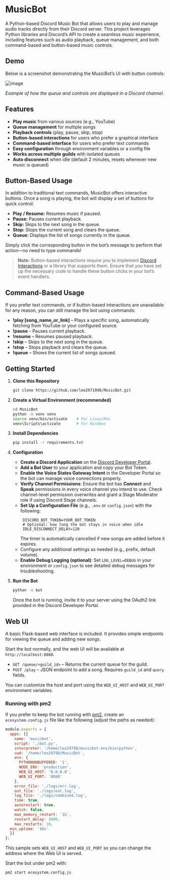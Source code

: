 # MusicBot

A Python-based Discord Music Bot that allows users to play and manage audio tracks directly from their Discord server. This project leverages Python libraries and Discord’s API to create a seamless music experience, including features such as audio playback, queue management, and both command-based and button-based music controls.

## Demo

Below is a screenshot demonstrating the MusicBot’s UI with button controls:

![image](https://github.com/user-attachments/assets/c7b26006-290a-4408-ba8c-47a70db00c96)

*Example of how the queue and controls are displayed in a Discord channel.*

## Features

- **Play music** from various sources (e.g., YouTube)
- **Queue management** for multiple songs
- **Playback controls** (play, pause, skip, stop)
- **Button-based interactions** for users who prefer a graphical interface
- **Command-based interface** for users who prefer text commands
- **Easy configuration** through environment variables or a config file
- **Works across multiple guilds** with isolated queues
- **Auto disconnect** when idle (default 2 minutes, resets whenever new music is queued)

## Button-Based Usage

In addition to traditional text commands, MusicBot offers interactive buttons. Once a song is playing, the bot will display a set of buttons for quick control:

- **Play / Resume:** Resumes music if paused.  
- **Pause:** Pauses current playback.  
- **Skip:** Skips to the next song in the queue.  
- **Stop:** Stops the current song and clears the queue.  
- **Queue:** Displays the list of songs currently in the queue.  

Simply click the corresponding button in the bot’s message to perform that action—no need to type commands!

> **Note:** Button-based interactions require you to implement [Discord Interactions](https://discord.com/developers/docs/interactions) or a library that supports them. Ensure that you have set up the necessary code to handle these button clicks in your bot’s event handlers.

## Command-Based Usage

If you prefer text commands, or if button-based interactions are unavailable for any reason, you can still manage the bot using commands:

- **!play [song_name_or_link]** – Plays a specific song, automatically fetching from YouTube or your configured source.  
- **!pause** – Pauses current playback.  
- **!resume** – Resumes paused playback.  
- **!skip** – Skips to the next song in the queue.  
- **!stop** – Stops playback and clears the queue.  
- **!queue** – Shows the current list of songs queued.  

## Getting Started

1. **Clone this Repository**  
   ```bash
   git clone https://github.com/leo2971998/MusicBot.git
   ```

2. **Create a Virtual Environment (recommended)**  
   ```bash
   cd MusicBot
   python -m venv venv
   source venv/bin/activate    # For Linux/Mac
   venv\Scripts\activate       # For Windows
   ```

3. **Install Dependencies**  
   ```bash
   pip install -r requirements.txt
   ```

4. **Configuration**  
   - **Create a Discord Application** on the [Discord Developer Portal](https://discord.com/developers/applications).  
   - **Add a Bot User** to your application and copy your Bot Token.
   - **Enable the Voice States Gateway Intent** in the Developer Portal so the bot can manage voice connections properly.
   - **Verify Channel Permissions**:
     Ensure the bot has **Connect** and **Speak** permissions in every voice channel you intend to use. Check channel-level permission overwrites and grant a Stage Moderator role if using Discord Stage channels.
   - **Set Up a Configuration File** (e.g., `.env` or `config.json`) with the following:
     ```env
      DISCORD_BOT_TOKEN=YOUR_BOT_TOKEN
      # Optional: how long the bot stays in voice when idle
      IDLE_DISCONNECT_DELAY=120
      ```
     The timer is automatically cancelled if new songs are added before it expires.
   - Configure any additional settings as needed (e.g., prefix, default volume).
   - **Enable Debug Logging (optional)**:
     Set `LOG_LEVEL=DEBUG` in your environment or `config.json` to see detailed
     debug messages for troubleshooting.

5. **Run the Bot**
   ```bash
   python -m bot
   ```

   Once the bot is running, invite it to your server using the OAuth2 link provided in the Discord Developer Portal.

## Web UI

A basic Flask-based web interface is included. It provides simple endpoints for viewing the queue and adding new songs.

Start the bot normally, and the web UI will be available at `http://localhost:8080`.

- `GET /queue/<guild_id>` – Returns the current queue for the guild.
- `POST /play` – JSON endpoint to add a song. Requires `guild_id` and `query` fields.

You can customize the host and port using the `WEB_UI_HOST` and `WEB_UI_PORT` environment variables.

### Running with pm2

If you prefer to keep the bot running with [pm2](https://pm2.keymetrics.io/),
create an `ecosystem.config.js` file like the following (adjust the paths as
needed):

```js
module.exports = {
  apps: [{
    name: 'musicbot',
    script: './bot.py',
    interpreter: '/home/leo29798/musicbot-env/bin/python',
    cwd: '/home/leo29798/MusicBot',
    env: {
      PYTHONUNBUFFERED: '1',
      NODE_ENV: 'production',
      WEB_UI_HOST: '0.0.0.0',
      WEB_UI_PORT: '8080'
    },
    error_file: './logs/err.log',
    out_file: './logs/out.log',
    log_file: './logs/combined.log',
    time: true,
    autorestart: true,
    watch: false,
    max_memory_restart: '1G',
    restart_delay: 3000,
    max_restarts: 10,
  min_uptime: '10s'
  }]
};
```

This sample sets `WEB_UI_HOST` and `WEB_UI_PORT` so you can change the address
where the Web UI is served.

Start the bot under pm2 with:

```bash
pm2 start ecosystem.config.js
```

